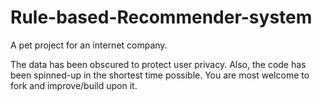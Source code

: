 # Rule-based-Recommender-system
A pet project for an internet company.

The data has been obscured to protect user privacy. Also, the code has been spinned-up
in the shortest time possible. You are most welcome to fork and improve/build upon it.
